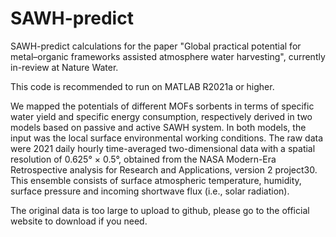 # SAWH-predict
SAWH-predict calculations for the paper "Global practical potential for metal–organic frameworks assisted atmosphere water harvesting", currently in-review at Nature Water.

This code is recommended to run on MATLAB R2021a or higher.

We mapped the potentials of different MOFs sorbents in terms of specific water yield and specific energy consumption, respectively derived in two models based on passive and active SAWH system. In both models, the input was the local surface environmental working conditions. The raw data were 2021 daily hourly time-averaged two-dimensional data with a spatial resolution of 0.625° × 0.5°, obtained from the NASA Modern-Era Retrospective analysis for Research and Applications, version 2 project30. This ensemble consists of surface atmospheric temperature, humidity, surface pressure and incoming shortwave flux (i.e., solar radiation).

The original data is too large to upload to github, please go to the official website to download if you need. 
